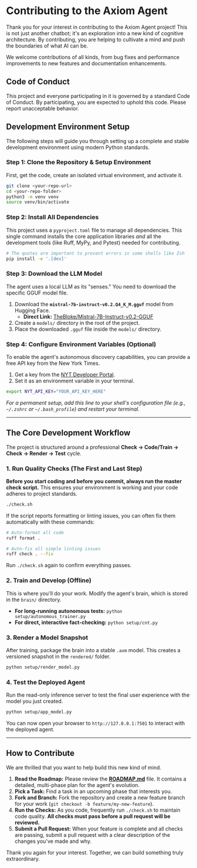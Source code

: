 # Contributing to the Axiom Agent

Thank you for your interest in contributing to the Axiom Agent project! This is not just another chatbot; it's an exploration into a new kind of cognitive architecture. By contributing, you are helping to cultivate a mind and push the boundaries of what AI can be.

We welcome contributions of all kinds, from bug fixes and performance improvements to new features and documentation enhancements.

## Code of Conduct

This project and everyone participating in it is governed by a standard Code of Conduct. By participating, you are expected to uphold this code. Please report unacceptable behavior.

## Development Environment Setup

The following steps will guide you through setting up a complete and stable development environment using modern Python standards.

### Step 1: Clone the Repository & Setup Environment
First, get the code, create an isolated virtual environment, and activate it.
```bash
git clone <your-repo-url>
cd <your-repo-folder>
python3 -m venv venv
source venv/bin/activate
```

### Step 2: Install All Dependencies
This project uses a `pyproject.toml` file to manage all dependencies. This single command installs the core application libraries *and* all the development tools (like Ruff, MyPy, and Pytest) needed for contributing.
```bash
# The quotes are important to prevent errors in some shells like Zsh
pip install -e '.[dev]'
```

### Step 3: Download the LLM Model
The agent uses a local LLM as its "senses." You need to download the specific GGUF model file.
1.  Download the **`mistral-7b-instruct-v0.2.Q4_K_M.gguf`** model from Hugging Face.
    -   **Direct Link:** [TheBloke/Mistral-7B-Instruct-v0.2-GGUF](https://huggingface.co/TheBloke/Mistral-7B-Instruct-v0.2-GGUF/blob/main/mistral-7b-instruct-v0.2.Q4_K_M.gguf)
2.  Create a `models/` directory in the root of the project.
3.  Place the downloaded `.gguf` file inside the `models/` directory.

### Step 4: Configure Environment Variables (Optional)
To enable the agent's autonomous discovery capabilities, you can provide a free API key from the New York Times.
1.  Get a key from the [NYT Developer Portal](https://developer.nytimes.com/).
2.  Set it as an environment variable in your terminal.
```bash
export NYT_API_KEY="YOUR_API_KEY_HERE"
```
*For a permanent setup, add this line to your shell's configuration file (e.g., `~/.zshrc` or `~/.bash_profile`) and restart your terminal.*

---

## The Core Development Workflow

The project is structured around a professional **Check -> Code/Train -> Check -> Render -> Test** cycle.

### 1. Run Quality Checks (The First and Last Step)
**Before you start coding and before you commit, always run the master check script.** This ensures your environment is working and your code adheres to project standards.
```bash
./check.sh
```
If the script reports formatting or linting issues, you can often fix them automatically with these commands:
```bash
# Auto-format all code
ruff format .

# Auto-fix all simple linting issues
ruff check . --fix
```
Run `./check.sh` again to confirm everything passes.

### 2. Train and Develop (Offline)
This is where you'll do your work. Modify the agent's brain, which is stored in the `brain/` directory.
-   **For long-running autonomous tests:** `python setup/autonomous_trainer.py`
-   **For direct, interactive fact-checking:** `python setup/cnt.py`

### 3. Render a Model Snapshot
After training, package the brain into a stable `.axm` model. This creates a versioned snapshot in the `rendered/` folder.
```bash
python setup/render_model.py
```

### 4. Test the Deployed Agent
Run the read-only inference server to test the final user experience with the model you just created.
```bash
python setup/app_model.py
```
You can now open your browser to `http://127.0.0.1:7501` to interact with the deployed agent.

---

## How to Contribute

We are thrilled that you want to help build this new kind of mind.

1.  **Read the Roadmap:** Please review the **[ROADMAP.md](ROADMAP.md)** file. It contains a detailed, multi-phase plan for the agent's evolution.
2.  **Pick a Task:** Find a task in an upcoming phase that interests you.
3.  **Fork and Branch:** Fork the repository and create a new feature branch for your work (`git checkout -b feature/my-new-feature`).
4.  **Run the Checks:** As you code, frequently run `./check.sh` to maintain code quality. **All checks must pass before a pull request will be reviewed.**
5.  **Submit a Pull Request:** When your feature is complete and all checks are passing, submit a pull request with a clear description of the changes you've made and why.

Thank you again for your interest. Together, we can build something truly extraordinary.
